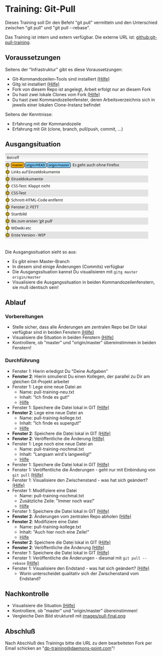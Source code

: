 Training: Git-Pull
==================

Dieses Training soll Dir den Befehl "git pull"
vermitteln und den Unterschied zwischen
"git pull" und "git pull --rebase".

Das Training ist intern und extern verfügbar.
Die externe URL ist: [github:git-pull-training](https://github.com/70435-training/git-pull-training).

Voraussetzungen
---------------

Seitens der "Infrastruktur" gibt es diese Voraussetzungen:

* Git-Kommandozeilen-Tools sind installiert [(Hilfe)](cheat-sheet/0810.md)
* Gitg ist installiert [(Hilfe)](cheat-sheet/0900.md)
* Fork von diesem Repo ist angelegt, Arbeit erfolgt nur an
  diesem Fork
* Du hast zwei lokale Clones vom Fork [(Hilfe)](cheat-sheet/0910.md)
* Du hast zwei Kommandozeilenfenster, deren Arbeitsverzeichnis
  sich in jeweils einer lokalen Clone-Instanz befindet

Seitens der Kenntnisse:

* Erfahrung mit der Kommandozeile
* Erfahrung mit Git (clone, branch, pull/push, commit, ...)

Ausgangsituation
----------------

![Ausgangssituation](images/pull-start.png)

Die Ausgangssituation sieht so aus:

- Es gibt einen Master-Branch
- In diesem sind einige Änderungen (Commits) verfügbar
- Die Ausgangssituation kannst Du visualisieren mit `gitg master origin/master`
- Visualisiere die Ausgangssituation in beiden Kommandozeilenfenstern,
  sie muß identisch sein!

Ablauf
------

### Vorbereitungen

- Stelle sicher, dass alle Änderungen am zentralen Repo bei Dir lokal verfügbar sind in beiden Fenstern [(Hilfe)](cheat-sheet/1010.md)
- Visualisiere die Situation in beiden Fenstern [(Hilfe)](cheat-sheet/1020.md)
- Kontrolliere, ob "master" und "origin/master" übereinstimmen in beiden Fenstern!

### Durchführung

- Fenster 1: Hierin erledigst Du "Deine Aufgaben"
- **Fenster 2**: Hierin simulierst Du einen Kollegen, der parallel zu Dir
  am gleichen Git-Projekt arbeitet
- Fenster 1: Lege eine neue Datei an
    - Name: pull-training-neu.txt
    - Inhalt: "Ich finde es gut!"
    - [Hilfe](cheat-sheet/1100.md)
- Fenster 1: Speichere die Datei lokal in GIT [(Hilfe)](cheat-sheet/1110.md)
- **Fenster 2**: Lege eine neue Datei an
    - Name: pull-training-kollege.txt
    - Inhalt: "Ich finde es supergut!"
    - [Hilfe](cheat-sheet/1120.md)
- **Fenster 2**: Speichere die Datei lokal in GIT [(Hilfe)](cheat-sheet/1130.md)
- **Fenster 2**: Veröffentliche die Änderung [(Hilfe)](cheat-sheet/1140.md)
- Fenster 1: Lege noch eine neue Datei an
    - Name: pull-training-nochmal.txt
    - Inhalt: "Langsam wird's langweilig!"
    - [Hilfe](cheat-sheet/1150.md)
- Fenster 1: Speichere die Datei lokal in GIT [(Hilfe)](cheat-sheet/1160.md)
- Fenster 1: Veröffentliche die Änderungen - geht nur mit Einbindung von `git pull` [(Hilfe)](cheat-sheet/1170.md)
- Fenster 1: Visualisiere den Zwischenstand - was hat sich geändert? [(Hilfe)](cheat-sheet/1180.md)
- Fenster 1: Modifiziere eine Datei
    - Name: pull-training-nochmal.txt
    - Zusätzliche Zeile: "Immer noch was!"
    - [Hilfe](cheat-sheet/1210.md)
- Fenster 1: Speichere die Datei lokal in GIT [(Hilfe)](cheat-sheet/1220.md)
- **Fenster 2**: Änderungen vom zentralen Repo abholen  [(Hilfe)](cheat-sheet/1230.md)
- **Fenster 2**: Modifiziere eine Datei
    - Name: pull-training-kollege.txt
    - Inhalt: "Auch hier noch eine Zeile!"
    - [Hilfe](cheat-sheet/1240.md)
- **Fenster 2**: Speichere die Datei lokal in GIT [(Hilfe)](cheat-sheet/1250.md)
- **Fenster 2**: Veröffentliche die Änderung [(Hilfe)](cheat-sheet/1260.md)
- Fenster 1: Speichere die Datei lokal in GIT [(Hilfe)](cheat-sheet/1310.md)
- Fenster 1: Veröffentliche die Änderungen - diesmal mit `git pull --rebase` [(Hilfe)](cheat-sheet/1320.md)
- Fenster 1: Visualisiere den Endstand - was hat sich geändert? [(Hilfe)](cheat-sheet/1330.md)
    - Worin unterscheidet qualitativ sich der Zwischenstand vom Endstand?

Nachkontrolle
-------------

- Visualisiere die Situation [(Hilfe)](cheat-sheet/cheat-sheet.md#1210)
- Kontrolliere, ob "master" und "origin/master" übereinstimmen!
- Vergleiche Dein Bild strukturell mit [images/pull-final.png](images/pull-final.png)

Abschluß
--------

Nach Abschluß des Trainings bitte die URL zu dem bearbeiteten
Fork per Email schicken an "dp-training@daemons-point.com"!
